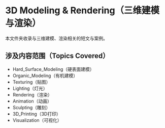 # 3D Modeling & Rendering（三维建模与渲染）

本文件夹收录与三维建模、渲染相关的短文与案例。

## 涉及内容范围（Topics Covered）

- Hard_Surface_Modeling（硬表面建模）
- Organic_Modeling（有机建模）
- Texturing（贴图）
- Lighting（灯光）
- Rendering（渲染）
- Animation（动画）
- Sculpting（雕刻）
- 3D_Printing（3D打印）
- Visualization（可视化） 